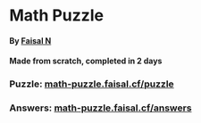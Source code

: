 # Math Puzzle
#### By [Faisal N](https://faisaln.cf/)
#### Made from scratch, completed in 2 days
### Puzzle: [math-puzzle.faisal.cf/puzzle](https://math-puzzle.faisaln.cf/puzzle.html)
### Answers: [math-puzzle.faisal.cf/answers](https://math-puzzle.faisaln.cf/answers.html)